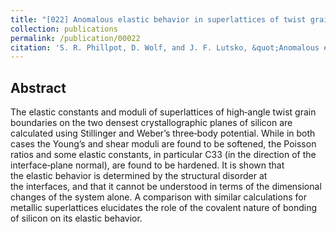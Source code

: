 ```yaml
---
title: "[022] Anomalous elastic behavior in superlattices of twist grain boundaries in silicon"
collection: publications
permalink: /publication/00022
citation: 'S. R. Phillpot, D. Wolf, and J. F. Lutsko, &quot;Anomalous elastic behavior in superlattices of twist grain boundaries in silicon&quot;, <i>J. App. Phys.</i>, <strong>67</strong>, 6747 (1990)'
---
```

Abstract
---
The elastic constants and moduli of superlattices of high‐angle twist grain boundaries on the two densest crystallographic planes of silicon are calculated using Stillinger and Weber’s three‐body potential. While in both cases the Young’s and shear moduli are found to be softened, the Poisson ratios and some elastic constants, in particular C33 (in the direction of the interface‐plane normal), are found to be hardened. It is shown that the elastic behavior is determined by the structural disorder at the interfaces, and that it cannot be understood in terms of the dimensional changes of the system alone. A comparison with similar calculations for metallic superlattices elucidates the role of the covalent nature of bonding of silicon on its elastic behavior.
